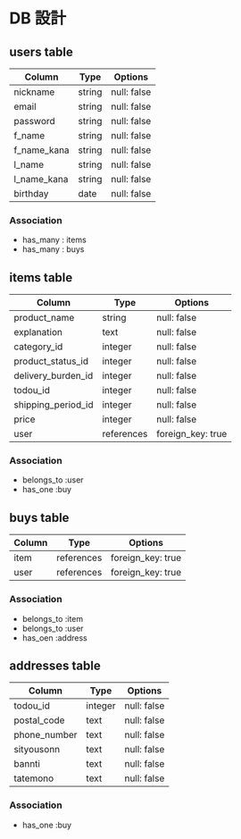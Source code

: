 # DB 設計

## users table

| Column             | Type                | Options                 |
|--------------------|---------------------|-------------------------|
| nickname           | string              | null: false             |
| email              | string              | null: false             |
| password           | string              | null: false             |
| f_name             | string              | null: false             |
| f_name_kana        | string              | null: false             |
| l_name             | string              | null: false             |
| l_name_kana        | string              | null: false             |
| birthday           | date                | null: false             |

### Association
* has_many : items
* has_many : buys


## items table

| Column                         | Type       | Options           |
|--------------------------------|------------|-------------------|
| product_name                   | string     | null: false       |
| explanation                    | text       | null: false       |
| category_id                    | integer    | null: false       |
| product_status_id              | integer    | null: false       |
| delivery_burden_id             | integer    | null: false       |
| todou_id                       | integer    | null: false       |
| shipping_period_id             | integer    | null: false       |
| price                          | integer    | null: false       |
| user                           | references | foreign_key: true |

### Association
- belongs_to :user
- has_one :buy


## buys table

| Column         | Type        | Options           |
|----------------|-------------|-------------------|
| item           | references  | foreign_key: true |
| user           | references  | foreign_key: true |

### Association
- belongs_to :item
- belongs_to :user
- has_oen :address


## addresses table

| Column         | Type        | Options           |
|----------------|-------------|-------------------|
| todou_id       | integer     | null: false       |
| postal_code    | text        | null: false       |
| phone_number   | text        | null: false       |
| sityousonn     | text        | null: false       |
| bannti         | text        | null: false       |
| tatemono       | text        | null: false       |

### Association
- has_one :buy